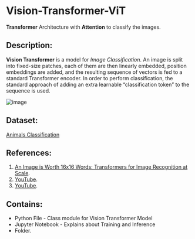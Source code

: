 # Vision-Transformer-ViT
**Transformer** Architecture with **Attention** to classify the images.

## Description:
**Vision Transformer** is a model for *Image Classification*. An image is split into fixed-size patches, each of them are then linearly embedded, position embeddings are added, and the resulting sequence of vectors is fed to a standard Transformer encoder. In order to perform classification, the standard approach of adding an extra learnable “classification token” to the sequence is used.

![image](https://github.com/harishhirthi/Vision-Transformer-ViT/assets/43694283/3c9a6260-6852-4cad-9098-7755b984be75)

## Dataset:
[Animals Classification](https://www.kaggle.com/datasets/alessiocorrado99/animals10)

## References:
1. [An Image is Worth 16x16 Words: Transformers for Image Recognition at Scale](https://arxiv.org/abs/2010.11929).
2. [YouTube](https://youtu.be/Vonyoz6Yt9c?si=OgQ1oIfsJ9aq7uRO).
3. [YouTube](https://youtu.be/ovB0ddFtzzA?si=i_56yXqmPmK1vBNE).

## Contains:
* Python File - Class module for Vision Transformer Model
* Jupyter Notebook - Explains about Training and Inference
* Folder.


